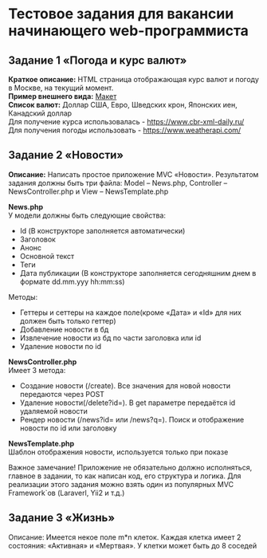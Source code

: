 # Тестовое задания для вакансии начинающего web-программиста

## Задание 1 «Погода и курс валют»

**Краткое описание:** HTML страница отображающая курс валют и погоду в Москве, на
текущий момент.  
**Пример внешнего вида:** [Макет](https://www.figma.com/file/pdnZndaO3ZlKn3rvBhHFdy/Untitled?node-id=0%3A1)  
**Список валют:** Доллар США, Евро, Шведских крон, Японских иен, Канадский доллар  
Для получение курса использовалась - https://www.cbr-xml-daily.ru/  
Для получения погоды использовать - https://www.weatherapi.com/  

## Задание 2 «Новости»
**Описание:** Написать простое приложение MVC «Новости». Результатом задания должны
быть три файла: Model – News.php, Controller – NewsController.php и View –
NewsTemplate.php

**News.php**  
У модели должны быть следующие свойства:
- Id (В конструкторе заполняется автоматически)
- Заголовок
- Анонс
- Основной текст
- Теги
- Дата публикации (В конструкторе заполняется сегодняшним днем в формате
  dd.mm.yyy hh:mm:ss)

Методы:
- Геттеры и сеттеры на каждое поле(кроме «Дата» и «Id» для них должен быть
  только геттер)
- Добавление новости в бд
- Извлечение новости из бд по части заголовка или id
- Удаление новости по id 

**NewsController.php**  
Имеет 3 метода:
- Создание новости (/create). Все значения для новой новости передаются через POST
- Удаление новости(/delete?id=). В get параметре передаётся id удаляемой новости
- Рендер новости (/news?id= или /news?q=). Поиск и отображение новости по id или заголовку

**NewsTemplate.php**  
Шаблон отображения новости, используется только при показе

Важное замечание! Приложение не обязательно должно исполняться, главное в задании,
то как написан код, его структура и логика. Для реализации этого задания можно взять
один из популярных MVC Framework`ов (Laraverl, Yii2 и т.д.)

## Задание 3 «Жизнь»
Описание: Имеется некое поле m*n клеток. Каждая клетка имеет 2 состояния:
  «Активная» и «Мертвая». У клетки может быть до 8 соседей